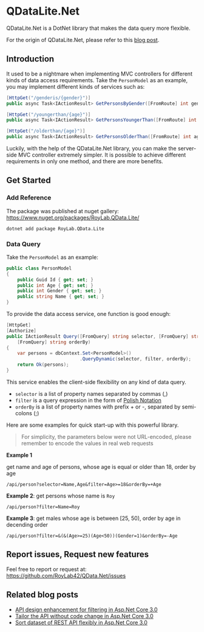 # QDataLite.Net

QDataLite.Net is a DotNet library that makes the data query more flexible.

For the origin of QDataLite.Net, please refer to this [blog post](https://blog.ruolinz.com/2019/10/the-design-of-an-elastic-rest-api/).

## Introduction

It used to be a nightmare when implementing MVC controllers for different kinds of data access requirements. Take the `PersonModel` as an example, you may implement different kinds of services such as:

```csharp
[HttpGet("/genderis/{gender}")]
public async Task<IActionResult> GetPersonsByGender([FromRoute] int gender){}

[HttpGet("/youngerthan/{age}")]
public async Task<IActionResult> GetPersonsYoungerThan([FromRoute] int age){}

[HttpGet("/olderthan/{age}")]
public async Task<IActionResult> GetPersonsOlderThan([FromRoute] int age){}
```

Luckily, with the help of the QDataLite.Net library, you can make the server-side MVC controller extremely simpler. It is possible to achieve different requirements in only one method, and there are more benefits.

## Get Started

### Add Reference

The package was published at nuget gallery: https://www.nuget.org/packages/RoyLab.QData.Lite/

```
dotnet add package RoyLab.QData.Lite
```

### Data Query

Take the `PersonModel` as an example:

```csharp
public class PersonModel
{
    public Guid Id { get; set; }
    public int Age { get; set; }
    public int Gender { get; set; }
    public string Name { get; set; }
}
```

To provide the data access service, one function is good enough:

```csharp
[HttpGet]
[Authorize]
public IActionResult Query([FromQuery] string selector, [FromQuery] string filter,
    [FromQuery] string orderBy)
{
    var persons = dbContext.Set<PersonModel>()
                           .QueryDynamic(selector, filter, orderBy);
    return Ok(persons);
}
```

This service enables the client-side flexibility on any kind of data query.

- `selector` is a list of property names separated by commas (,)
- `filter` is a query expression in the form of [Polish Notation](https://en.wikipedia.org/wiki/Polish_notation)
- `orderBy` is a list of property names with prefix + or -, separated by semi-colons (;)

Here are some examples for quick start-up with this powerful library.

> For simplicity, the parameters below were not URL-encoded, please remember to encode the values in real web requests

**Example 1**

get name and age of persons, whose age is equal or older than 18, order by age

```
/api/person?selector=Name,Age&filter=Age>=18&orderBy=+Age
```

**Example 2**: get persons whose name is `Roy`

```
/api/person?filter=Name=Roy
```

**Example 3**: get males whose age is between [25, 50), order by age in decending order

```
/api/person?filter=&(&(Age>=25)(Age<50))(Gender=1)&orderBy=-Age
```

## Report issues, Request new features

Feel free to report or request at: https://github.com/RoyLab42/QData.Net/issues

## Related blog posts

- [API design enhancement for filtering in Asp.Net Core 3.0](https://blog.ruolinz.com/2019/10/api-design-enhancement-for-filtering-in-asp-net-core-3-0/)
- [Tailor the API without code change in Asp.Net Core 3.0](https://blog.ruolinz.com/2019/11/tailor-the-api-without-code-change-in-asp-net-core-3-0/)
- [Sort dataset of REST API flexibly in Asp.Net Core 3.0](https://blog.ruolinz.com/2019/11/sort-dataset-of-rest-api-flexibly-in-asp-net-core-3-0/)
